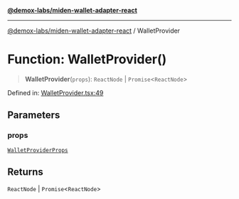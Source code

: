 [**@demox-labs/miden-wallet-adapter-react**](../README.md)

***

[@demox-labs/miden-wallet-adapter-react](../globals.md) / WalletProvider

# Function: WalletProvider()

> **WalletProvider**(`props`): `ReactNode` \| `Promise`\<`ReactNode`\>

Defined in: [WalletProvider.tsx:49](https://github.com/demox-labs/miden-wallet-adapter/blob/1ef8b04773cb8b7272bbf6a4eb810ab074d47de8/packages/core/react/WalletProvider.tsx#L49)

## Parameters

### props

[`WalletProviderProps`](../interfaces/WalletProviderProps.md)

## Returns

`ReactNode` \| `Promise`\<`ReactNode`\>
